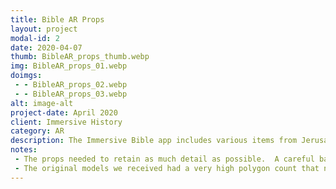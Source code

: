 ```yaml
---
title: Bible AR Props
layout: project
modal-id: 2
date: 2020-04-07
thumb: BibleAR_props_thumb.webp
img: BibleAR_props_01.webp
doimgs:
 - - BibleAR_props_02.webp
 - - BibleAR_props_03.webp
alt: image-alt
project-date: April 2020
client: Immersive History
category: AR
description: The Immersive Bible app includes various items from Jerusalem that can be viewed in AR.  I was responsible for optimizing the geometry of each object and creating textures for them.
notes:
 - The props needed to retain as much detail as possible.  A careful balance needed to be struck between real geometry and textures to make sure the models would load on the average mobile device in a reasonable amount of time.
 - The original models we received had a very high polygon count that needed to be reduced and unwrapped for texturing.
---
```

